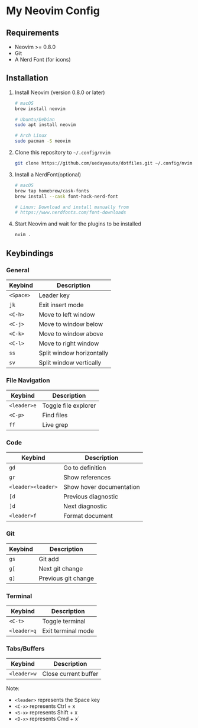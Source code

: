 # My Neovim Config

## Requirements
- Neovim >= 0.8.0
- Git
- A Nerd Font (for icons)

## Installation
1. Install Neovim (version 0.8.0 or later)
    ```bash
    # macOS
    brew install neovim

    # Ubuntu/Debian
    sudo apt install neovim

    # Arch Linux
    sudo pacman -S neovim
    ```

1. Clone this repository to `~/.config/nvim`
    ```bash
    git clone https://github.com/uedayasuto/dotfiles.git ~/.config/nvim
    ```

3. Install a NerdFont(optional)
    ```bash
    # macOS
    brew tap homebrew/cask-fonts
    brew install --cask font-hack-nerd-font

    # Linux: Download and install manually from
    # https://www.nerdfonts.com/font-downloads
    ```

4. Start Neovim and wait for the plugins to be installed
    ```bash
    nvim .
    ```

## Keybindings

### General
| Keybind | Description |
|---------|-------------|
| `<Space>` | Leader key |
| `jk` | Exit insert mode |
| `<C-h>` | Move to left window |
| `<C-j>` | Move to window below |
| `<C-k>` | Move to window above |
| `<C-l>` | Move to right window |
| `ss` | Split window horizontally |
| `sv` | Split window vertically |

### File Navigation
| Keybind | Description |
|---------|-------------|
| `<leader>e` | Toggle file explorer |
| `<C-p>` | Find files |
| `ff` | Live grep |

### Code
| Keybind | Description |
|---------|-------------|
| `gd` | Go to definition |
| `gr` | Show references |
| `<leader><leader>` | Show hover documentation |
| `[d` | Previous diagnostic |
| `]d` | Next diagnostic |
| `<leader>f` | Format document |

### Git
| Keybind | Description |
|---------|-------------|
| `gs` | Git add |
| `g[` | Next git change |
| `g]` | Previous git change |

### Terminal
| Keybind | Description |
|---------|-------------|
| `<C-t>` | Toggle terminal |
| `<leader>q` | Exit terminal mode |

### Tabs/Buffers
| Keybind | Description |
|---------|-------------|
| `<leader>w` | Close current buffer |

Note:
- `<leader>` represents the Space key
- `<C-x>` represents Ctrl + x
- `<S-x>` represents Shift + x
- `<D-x>` represents Cmd + x`
